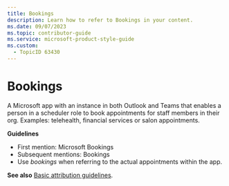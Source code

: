 ```yaml
---
title: Bookings
description: Learn how to refer to Bookings in your content.
ms.date: 09/07/2023
ms.topic: contributor-guide
ms.service: microsoft-product-style-guide
ms.custom:
  - TopicID 63430
---
```



# Bookings

A Microsoft app with an instance in both Outlook and Teams that enables a person in a scheduler role to book appointments for staff members in their org. Examples: telehealth, financial services or salon appointments.

**Guidelines**

- First mention: Microsoft Bookings  
- Subsequent mentions: Bookings  
- Use *bookings* when referring to the actual appointments within the app. 

**See also** [Basic attribution guidelines](~/product-and-feature-names/basic-attribution-guidelines.md).


